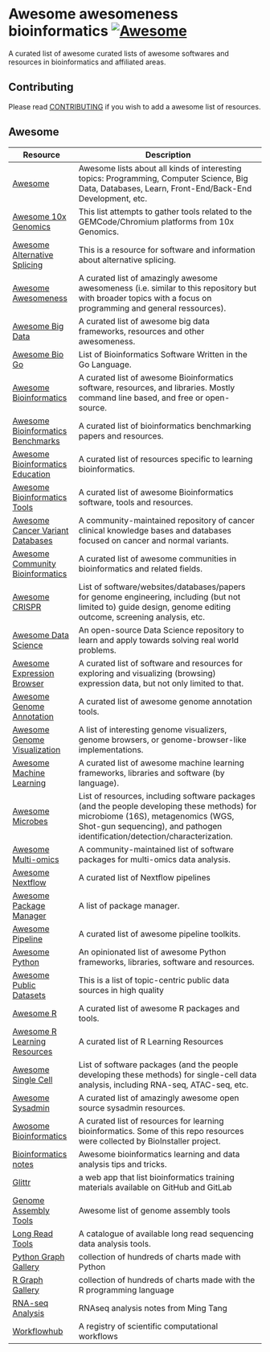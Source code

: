 # Awesome awesomeness bioinformatics [![Awesome](https://cdn.rawgit.com/sindresorhus/awesome/d7305f38d29fed78fa85652e3a63e154dd8e8829/media/badge.svg)](https://github.com/sindresorhus/awesome)

A curated list of awesome curated lists of awesome softwares and resources in bioinformatics and affiliated areas.

## Contributing
Please read [CONTRIBUTING](./CONTRIBUTING.md) if you wish to add a awesome list of resources.

## Awesome
| Resource | Description |
| --- | --- |
| [Awesome](https://github.com/sindresorhus/awesome) | Awesome lists about all kinds of interesting topics: Programming, Computer Science, Big Data, Databases, Learn, Front-End/Back-End Development, etc. |
| [Awesome 10x Genomics](https://github.com/johandahlberg/awesome-10x-genomics) | This list attempts to gather tools related to the GEMCode/Chromium platforms from 10x Genomics.
| [Awesome Alternative Splicing](https://github.com/HussainAther/awesome-alternative-splicing) | This is a resource for software and information about alternative splicing.
| [Awesome Awesomeness](https://github.com/bayandin/awesome-awesomeness) | A curated list of amazingly awesome awesomeness (i.e. similar to this repository but with broader topics with a focus on programming and general ressources).
| [Awesome Big Data](https://github.com/newTendermint/awesome-bigdata) | A curated list of awesome big data frameworks, resources and other awesomeness.
| [Awesome Bio Go](https://github.com/dissipative/awesome-bio-go) | List of Bioinformatics Software Written in the Go Language.
| [Awesome Bioinformatics](https://github.com/danielecook/Awesome-Bioinformatics) | A curated list of awesome Bioinformatics software, resources, and libraries. Mostly command line based, and free or open-source.
| [Awesome Bioinformatics Benchmarks](https://github.com/j-andrews7/awesome-bioinformatics-benchmarks) | A curated list of bioinformatics benchmarking papers and resources.
| [Awesome Bioinformatics Education](https://github.com/lskatz/awesome-bioinformatics-education) | A curated list of resources specific to learning bioinformatics. 
| [Awesome Bioinformatics Tools](https://github.com/ZhihaoXie/awesome-bioinformatics-tools) | A curated list of awesome Bioinformatics software, tools and resources.
| [Awesome Cancer Variant Databases](https://github.com/seandavi/awesome-cancer-variant-databases) | A community-maintained repository of cancer clinical knowledge bases and databases focused on cancer and normal variants.
| [Awesome Community Bioinformatics](https://github.com/Juke34/awesome-community-bioinformatics) | A curated list of awesome communities in bioinformatics and related fields.
| [Awesome CRISPR](https://github.com/davidliwei/awesome-CRISPR) | List of software/websites/databases/papers for genome engineering, including (but not limited to) guide design, genome editing outcome, screening analysis, etc.
| [Awesome Data Science](https://github.com/academic/awesome-datascience) | An open-source Data Science repository to learn and apply towards solving real world problems.
| [Awesome Expression Browser](https://github.com/federicomarini/awesome-expression-browser) | A curated list of software and resources for exploring and visualizing (browsing) expression data, but not only limited to that.
| [Awesome Genome Annotation](https://juke34.github.io/awesome-genome-annotation/) | A curated list of awesome genome annotation tools.
| [Awesome Genome Visualization](https://github.com/cmdcolin/awesome-genome-visualization) | A list of interesting genome visualizers, genome browsers, or genome-browser-like implementations.
| [Awesome Machine Learning](https://github.com/josephmisiti/awesome-machine-learning) | A curated list of awesome machine learning frameworks, libraries and software (by language).
| [Awesome Microbes](https://github.com/stevetsa/awesome-microbes) | List of resources, including software packages (and the people developing these methods) for microbiome (16S), metagenomics (WGS, Shot-gun sequencing), and pathogen identification/detection/characterization.
| [Awesome Multi-omics](https://github.com/mikelove/awesome-multi-omics) | A community-maintained list of software packages for multi-omics data analysis.
| [Awesome Nextflow](https://github.com/nextflow-io/awesome-nextflow) | A curated list of Nextflow pipelines 
| [Awesome Package Manager](https://github.com/damon-kwok/awesome-package-manager) | A list of package manager.
| [Awesome Pipeline](https://github.com/pditommaso/awesome-pipeline) | A curated list of awesome pipeline toolkits.
| [Awesome Python](https://github.com/vinta/awesome-python) | An opinionated list of awesome Python frameworks, libraries, software and resources.
| [Awesome Public Datasets](https://github.com/awesomedata/awesome-public-datasets) | This is a list of topic-centric public data sources in high quality
| [Awesome R](https://github.com/qinwf/awesome-R) | A curated list of awesome R packages and tools.
| [Awesome R Learning Resources](https://github.com/iamericfletcher/awesome-r-learning-resources) | A curated list of R Learning Resources
| [Awesome Single Cell](https://github.com/seandavi/awesome-single-cell) | List of software packages (and the people developing these methods) for single-cell data analysis, including RNA-seq, ATAC-seq, etc.
| [Awesome Sysadmin](https://github.com/kahun/awesome-sysadmin/blob/master/README.md) | A curated list of amazingly awesome open source sysadmin resources. 
| [Awosome Bioinformatics](https://github.com/openbiox/awosome-bioinformatics) | A curated list of resources for learning bioinformatics. Some of this repo resources were collected by BioInstaller project. 
| [Bioinformatics notes](https://github.com/mdozmorov/Bioinformatics_notes) | Awesome bioinformatics learning and data analysis tips and tricks.
| [Glittr](https://glittr.org/?per_page=25&sort_by=stargazers&sort_direction=desc) | a web app that list bioinformatics training materials available on GitHub and GitLab
| [Genome Assembly Tools](https://github.com/nadegeguiglielmoni/genome_assembly_tools) | Awesome list of genome assembly tools 
| [Long Read Tools](https://long-read-tools.org) | A catalogue of available long read sequencing data analysis tools. 
| [Python Graph Gallery](https://python-graph-gallery.com) | collection of hundreds of charts made with Python
| [R Graph Gallery](https://r-graph-gallery.com) | collection of hundreds of charts made with the R programming language
| [RNA-seq Analysis](https://github.com/crazyhottommy/RNA-seq-analysis) | RNAseq analysis notes from Ming Tang
| [Workflowhub](https://workflowhub.eu) | A registry of scientific computational workflows
